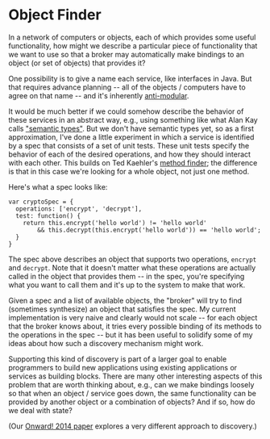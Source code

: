 # Object Finder

In a network of computers or objects, each of which provides some useful functionality, how might we describe a particular piece of functionality that we want to use so that a broker may automatically make bindings to an object (or set of objects) that provides it?

One possibility is to give a name each service, like interfaces in Java. But that requires advance planning -- all of the objects / computers have to agree on that name -- and it's inherently [anti-modular](http://gbracha.blogspot.com/2011/06/types-are-anti-modular.html).

It would be much better if we could somehow describe the behavior of these services in an abstract way, e.g., using something like what Alan Kay calls ["semantic types"](http://www.vpri.org/pdf/tr2007008_steps.pdf). But we don't have semantic types yet, so as a first approximation, I've done a little experiment in which a service is identified by a spec that consists of a set of unit tests. These unit tests specify the behavior of each of the desired operations, and how they should interact with each other. This builds on Ted Kaehler's [method finder](http://tedkaehler.weather-dimensions.com/us/ted/resume/resume-oct03.html); the difference is that in this case we're looking for a whole object, not just one method.

Here's what a spec looks like:

    var cryptoSpec = {
      operations: ['encrypt', 'decrypt'],
      test: function() {
        return this.encrypt('hello world') != 'hello world'
            && this.decrypt(this.encrypt('hello world')) == 'hello world';
      }
    }

The spec above describes an object that supports two operations, `encrypt` and `decrypt`. Note that it doesn't matter what these operations are actually called in the object that provides them -- in the spec, you're specifying what you want to call them and it's up to the system to make that work.

Given a spec and a list of available objects, the "broker" will try to find (sometimes synthesize) an object that satisfies the spec. My current implementation is very naive and clearly would not scale -- for each object that the broker knows about, it tries every possible binding of its methods to the operations in the spec -- but it has been useful to solidify some of my ideas about how such a discovery mechanism might work.

Supporting this kind of discovery is part of a larger goal to enable programmers to build new applications using existing applications or services as building blocks. There are many other interesting aspects of this problem that are worth thinking about, e.g., can we make bindings loosely so that when an object / service goes down, the same functionality can be provided by another object or a combination of objects? And if so, how do we deal with state?

(Our [Onward! 2014 paper](https://www.hesam.us/cs/callbymeaning/) explores a very different approach to discovery.)

